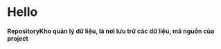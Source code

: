 # Hello
**RepositoryKho quản lý dữ liệu, là nơi lưu trữ các dữ liệu, mã nguồn của project**















